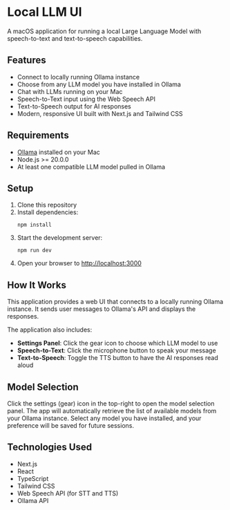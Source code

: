 # Local LLM UI

A macOS application for running a local Large Language Model with speech-to-text and text-to-speech capabilities.

## Features

- Connect to locally running Ollama instance
- Choose from any LLM model you have installed in Ollama
- Chat with LLMs running on your Mac
- Speech-to-Text input using the Web Speech API
- Text-to-Speech output for AI responses
- Modern, responsive UI built with Next.js and Tailwind CSS

## Requirements

- [Ollama](https://ollama.com/) installed on your Mac
- Node.js >= 20.0.0
- At least one compatible LLM model pulled in Ollama

## Setup

1. Clone this repository
2. Install dependencies:
   ```
   npm install
   ```
3. Start the development server:
   ```
   npm run dev
   ```
4. Open your browser to [http://localhost:3000](http://localhost:3000)

## How It Works

This application provides a web UI that connects to a locally running Ollama instance. It sends user messages to Ollama's API and displays the responses.

The application also includes:
- **Settings Panel**: Click the gear icon to choose which LLM model to use
- **Speech-to-Text**: Click the microphone button to speak your message
- **Text-to-Speech**: Toggle the TTS button to have the AI responses read aloud

## Model Selection

Click the settings (gear) icon in the top-right to open the model selection panel. The app will automatically retrieve the list of available models from your Ollama instance. Select any model you have installed, and your preference will be saved for future sessions.

## Technologies Used

- Next.js
- React
- TypeScript
- Tailwind CSS
- Web Speech API (for STT and TTS)
- Ollama API
